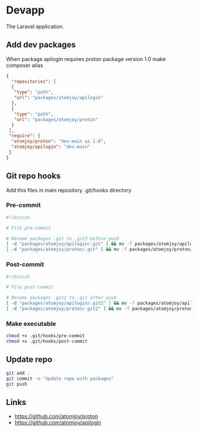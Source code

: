 # Devapp

The Laravel application.

## Add dev packages

When package apilogin requires proton package version 1.0 make composer alias

```json
{
  "repositories": [
  {
   "type": "path",
   "url": "packages/atomjoy/apilogin"
  },
  {
   "type": "path",
   "url": "packages/atomjoy/proton"
  }
 ],
 "require": {
  "atomjoy/proton": "dev-main as 1.0",
  "atomjoy/apilogin": "dev-main"
 }
}
```

## Git repo hooks

Add this files in main repository .git/hooks directory

### Pre-commit

```sh
#!/bin/sh

# File pre-commit

# Rename packages .git to .git2 before push
[ -d "packages/atomjoy/apilogin/.git" ] && mv -f packages/atomjoy/apilogin/.git packages/atomjoy/apilogin/.git2
[ -d "packages/atomjoy/proton/.git" ] && mv -f packages/atomjoy/proton/.git packages/atomjoy/proton/.git2
```

### Post-commit

```sh
#!/bin/sh

# File post-commit

# Rename packages .git2 to .git after push
[ -d "packages/atomjoy/apilogin/.git2" ] && mv -f packages/atomjoy/apilogin/.git2 packages/atomjoy/apilogin/.git
[ -d "packages/atomjoy/proton/.git2" ] && mv -f packages/atomjoy/proton/.git2 packages/atomjoy/proton/.git
```

### Make executable

```sh
chmod +x .git/hooks/pre-commit
chmod +x .git/hooks/post-commit
```

## Update repo

```sh
git add .
git commit -m "Update repo with packages"
git push
```

## Links

- <https://github.com/atomjoy/proton>
- <https://github.com/atomjoy/apilogin>
